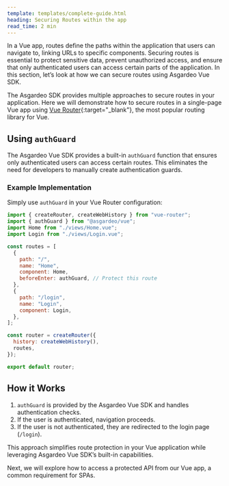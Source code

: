 ```yaml
---
template: templates/complete-guide.html
heading: Securing Routes within the app
read_time: 2 min
---
```


In a Vue app, routes define the paths within the application that users can navigate to, linking URLs to specific components. Securing routes is essential to protect sensitive data, prevent unauthorized access, and ensure that only authenticated users can access certain parts of the application. In this section, let’s look at how we can secure routes using Asgardeo Vue SDK.

The Asgardeo SDK provides multiple approaches to secure routes in your application. Here we will demonstrate how to secure routes in a single-page Vue app using [Vue Router](https://router.vuejs.org/){:target="\_blank"}, the most popular routing library for Vue.

## Using `authGuard`

The Asgardeo Vue SDK provides a built-in `authGuard` function that ensures only authenticated users can access certain routes. This eliminates the need for developers to manually create authentication guards.

### Example Implementation

Simply use `authGuard` in your Vue Router configuration:

```javascript
import { createRouter, createWebHistory } from "vue-router";
import { authGuard } from "@asgardeo/vue";
import Home from "./views/Home.vue";
import Login from "./views/Login.vue";

const routes = [
  {
    path: "/",
    name: "Home",
    component: Home,
    beforeEnter: authGuard, // Protect this route
  },
  {
    path: "/login",
    name: "Login",
    component: Login,
  },
];

const router = createRouter({
  history: createWebHistory(),
  routes,
});

export default router;
```

## How it Works

1. `authGuard` is provided by the Asgardeo Vue SDK and handles authentication checks.
2. If the user is authenticated, navigation proceeds.
3. If the user is not authenticated, they are redirected to the login page (`/login`).

This approach simplifies route protection in your Vue application while leveraging Asgardeo Vue SDK’s built-in capabilities.

Next, we will explore how to access a protected API from our Vue app, a common requirement for SPAs.

